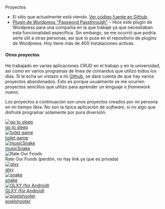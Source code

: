 Proyectos

*   El sitio que actualmente está viendo. [Ver código fuente en Github](https://github.com/kaeruct/andres.villarreal.co.cr).
*   [Plugin de Wordpress "Password Passthrough"](https://wordpress.org/plugins/password-passthrough) - Hice este plugin de Wordpress para una compañía en la que trabajé ya que necesitaban esta funcionalidad específica. Sin embargo, se me ocurrió que podría serle útil a otras personas, así que lo puse en el repositorio de plugins de Wordpress. Hoy tiene más de 400 instalaciones activas.

#### Otros proyectos

He trabajado en varias aplicaciones _CRUD_ en el trabajo y en la universidad, así como en varios programas de línea de comandos que utilizo todos los días. Si le echa un vistazo a mi [Github](https://github.com/KaeruCT), se dará cuenta de que hay varios proyectos abandonados. Esto es porque usualmente se me ocurren proyectos sencillos que utilizo para aprender un lenguaje o _framework_ nuevo.

Los proyectos a continuación son unos proyectos creados por mi persona en mi tiempo libre. No son la típica aplicación de _software_, si no algo que disfruté programar solamente por pura diversión.

<a class="thumbnail" href="https://kaeruct.github.io/go-to-sleep/">
    <img src="img/gotosleep.png" alt="go to sleep">
    <div>go to sleep</div>
</a>
<a class="thumbnail" href="https://kaeruct.github.io/tt/">
    <img src="img/toiletgame.png" alt="toilet game">
    <div>toilet game</div>
</a>
<a class="thumbnail" href="https://kaeruct.github.io/musicSnake/">
    <img src="img/musicSnake.png" alt="musicSnake">
    <div>musicSnake</div>
</a>
<div class="thumbnail">
    <img src="img/rate-our-foods.png" alt="Rate Our Foods">
    <div>Rate Our Foods (perd&oacute;n, no hay link ya que es privada)</div>
</div>
<a class="thumbnail" href="/showcase/glxy">
    <img src="img/glxy.png" alt="glxy">
    <div>glxy</div>
</a>
<a class="thumbnail" href="/showcase/snake">
    <img src="img/snake.png" alt="snake">
    <div>snake</div>
</a>
<a class="thumbnail" href="https://github.com/KaeruCT/GLXY#glxy">
    <img src="img/glxy-android.png" alt="GLXY (for Android)">
    <div>GLXY (for Android)</div>
</a>
<a class="thumbnail" href="/showcase/pixelshooter">
    <img src="img/pixelshooter.png" alt="pixelshooter">
    <div>pixelshooter</div>
</a>

<div class="clear"></div>